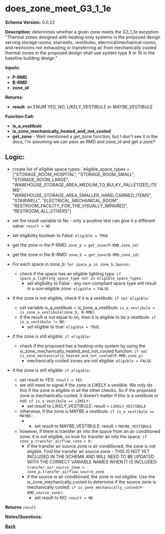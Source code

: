 # does_zone_meet_G3_1_1e
**Schema Version:** 0.0.22  

**Description:** determines whether a given zone meets the G3_1_1e exception "Thermal zones designed with heating-only systems in the proposed design serving storage rooms, stairwells, vestibules, electrical/mechanical rooms, and restrooms not exhausting or transferring air from mechanically cooled thermal zones in the proposed design shall use system type 9 or 10 in the baseline building design."

**Inputs:**
- **P-RMD**
- **B-RMD**
- **zone_id**

**Returns:**  
- **result**: an ENUM YES, NO, LIKELY_VESTIBULE or MAYBE_VESTIBULE
 
**Function Call:**
- **is_a_vestibule**
- **is_zone_mechanically_heated_and_not_cooled**
- **get_zone** - Weili mentioned a get_zone function, but I don't see it in the docs, I'm assuming we can pass an RMD and zone_id and get a zone?

## Logic:
- create list of eligible space types: `eligible_space_types = ["STORAGE_ROOM_HOSPITAL", "STORAGE_ROOM_SMALL", "STORAGE_ROOM_LARGE", "WAREHOUSE_STORAGE_AREA_MEDIUM_TO_BULKY_PALLETIZED_ITEMS", "WAREHOUSE_STORAGE_AREA_SMALLER_HAND_CARRIED_ITEMS", "STAIRWELL", "ELECTRICAL_MECHANICAL_ROOM", "RESTROOM_FACILITY_FOR_THE_VISUALLY_IMPAIRED", "RESTROOM_ALL_OTHERS"]
- set the result variable to No - only a positive test can give it a different value: `result = NO`
- set eligibility boolean to False: `eligible = TRUE`
- get the zone in the P-RMD: `zone_p = get_zone(P-RMD,zone_id)`
- get the zone in the B-RMD: `zone_b = get_zone(B-RMD,zone_id)`
- For each space in zone_b: `for space_p in zone_b.Spaces:`
	- check if the space has an eligible lighting type: `if space_p.lighting_space_type not in eligible_space_types:`
		- set eligibility to False - any non-compliant space type will result in a non-eligible zone: `eligible = FALSE`

- if the zone is not eligible, check if it is a vestibule: `if not eligible:`
	- set variable is_a_vestibule = is_zone_a_vestibule: `is_a_vestibule = is_zone_a_vestibule(zone_b, B-RMD)`
	- if the result is not equal to no, then it is eligible to be a vestibule: `if is_a_vestibule != NO:`
		- set eligible to true: `eligible = TRUE`

- if the zone is still eligible: `if eligible:`
	- check if the proposed has a heating-only system by using the is_zone_mechanically_heated_and_not_cooled function: `if not is_zone_mechanically_heated_and_not_cooled(P-RMD,zone_p)`
		- mechanically cooled zones are not eligible: `eligible = FALSE`

- if the zone is still eligible: `if eligible:`
	- set result to YES: `result = YES`
	- we still need to signal if the zone is LIKELY a vestible.  We only do this if the zone is eligible in all the other checks.  So if the proposed zone is mechanically cooled, it doesn't matter if this is a vestibule or not: `if is_a_vestibule == LIKELY:`
		- set result to LIKELY_VESTIBULE: result = `LIKELY_VESTIBULE`
	- otherwise, if the zone is MAYBE a vestibule: `if is_a_vestibule == MAYBE:`
		- - set result to MAYBE_VESTIBULE: result = `MAYBE_VESTIBULE`
	- however, if there is transfer air into the space from an air conditioned zone, it is not eligible, so look for transfer air into the space: `if zone_p.transfer_airflow_rate > 0:`
		- if the transfer air source zone is air conditioned, the zone is not eligible.  Find the transfer air source zone - THIS IS NOT YET INCLUDED IN THE SCHEMA AND WILL NEED TO BE UPDATED WITH THE CORRECT VARIABLE NAMES WHEN IT IS INCLUDED: `transfer_air_source_zone = zone_p.transfer_airflow_source_zone`
		- if the source is air conditioned, the zone is not eligible.  Use the is_zone_mechanically_cooled to determine if the source zone is mechanically cooled: `if is_zone_mechanically_cooled(P-RMD,source_zone)`:
			- set result to NO: `result = NO`



**Returns** `result`


**Notes/Questions:**  

**[Back](../_toc.md)**

